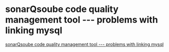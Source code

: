 # sonarQsoube code quality management tool --- problems with linking mysql
[sonarQsoube code quality management tool --- problems with linking mysql](https://aiwithcloud.com/2022/09/16/sonarqsoube_code_quality_management_tool_____problems_with_linking_mysql/)